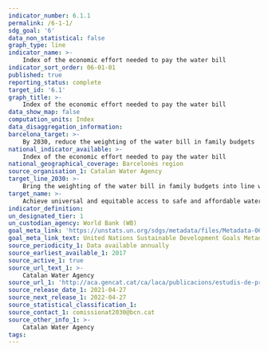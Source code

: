 ```yaml
---
indicator_number: 6.1.1
permalink: /6-1-1/
sdg_goal: '6'
data_non_statistical: false
graph_type: line
indicator_name: >-
    Index of the economic effort needed to pay the water bill
indicator_sort_order: 06-01-01
published: true
reporting_status: complete
target_id: '6.1'
graph_title: >-
    Index of the economic effort needed to pay the water bill
data_show_map: false
computation_units: Index
data_disaggregation_information: 
barcelona_target: >-
    By 2030, reduce the weighting of the water bill in family budgets 
national_indicator_available: >-
    Index of the economic effort needed to pay the water bill
national_geographical_coverage: Barcelonès region
source_organisation_1: Catalan Water Agency
target_line_2030: >-
    Bring the weighting of the water bill in family budgets into line with the average for Catalonia (index=100)
target_name: >-
    Achieve universal and equitable access to safe and affordable water for all
indicator_definition:
un_designated_tier: 1
un_custodian_agency: World Bank (WB)
goal_meta_link: 'https://unstats.un.org/sdgs/metadata/files/Metadata-06-01-01.pdf'
goal_meta_link_text: United Nations Sustainable Development Goals Metadata (pdf 894kB)
source_periodicity_1: Data available annually
source_earliest_available_1: 2017
source_active_1: true
source_url_text_1: >-
    Catalan Water Agency 
source_url_1: 'http://aca.gencat.cat/ca/laca/publicacions/estudis-de-preus-i-tarifes/'
source_release_date_1: 2021-04-27
source_next_release_1: 2022-04-27
source_statistical_classification_1: 
source_contact_1: comissionat2030@bcn.cat
source_other_info_1: >-
    Catalan Water Agency
tags:
---
```

